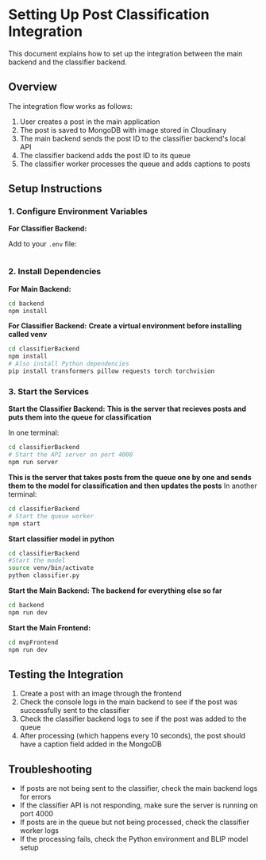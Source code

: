# Setting Up Post Classification Integration

This document explains how to set up the integration between the main backend and the classifier backend.

## Overview

The integration flow works as follows:

1. User creates a post in the main application
2. The post is saved to MongoDB with image stored in Cloudinary
3. The main backend sends the post ID to the classifier backend's local API
4. The classifier backend adds the post ID to its queue
5. The classifier worker processes the queue and adds captions to posts

## Setup Instructions

### 1. Configure Environment Variables

**For Classifier Backend:**

Add to your `.env` file:
```

```

### 2. Install Dependencies

**For Main Backend:**
```bash
cd backend
npm install
```

**For Classifier Backend:** **Create a virtual environment before installing called venv**
```bash
cd classifierBackend
npm install
# Also install Python dependencies
pip install transformers pillow requests torch torchvision
```

### 3. Start the Services

**Start the Classifier Backend:** **This is the server that recieves posts and puts them into the queue for classification**

In one terminal:
```bash
cd classifierBackend
# Start the API server on port 4000
npm run server
```
**This is the server that takes posts from the queue one by one and sends them to the model for classification and then updates the posts**
In another terminal:
```bash
cd classifierBackend
# Start the queue worker
npm start
```

**Start classifier model in python**
```bash
cd classifierBackend
#Start the model
source venv/bin/activate
python classifier.py
```

**Start the Main Backend:** **The backend for everything else so far**
```bash
cd backend
npm run dev
```

**Start the Main Frontend:**
```bash
cd mvpFrontend
npm run dev
```

## Testing the Integration

1. Create a post with an image through the frontend
2. Check the console logs in the main backend to see if the post was successfully sent to the classifier
3. Check the classifier backend logs to see if the post was added to the queue
4. After processing (which happens every 10 seconds), the post should have a caption field added in the MongoDB

## Troubleshooting

- If posts are not being sent to the classifier, check the main backend logs for errors
- If the classifier API is not responding, make sure the server is running on port 4000
- If posts are in the queue but not being processed, check the classifier worker logs
- If the processing fails, check the Python environment and BLIP model setup 